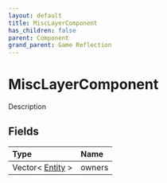 ```yaml
---
layout: default
title: MiscLayerComponent
has_children: false
parent: Component
grand_parent: Game Reflection
---
```

# MiscLayerComponent
Description 

## Fields

| Type | Name |
|:-------------|:--------------|
| Vector< [Entity](/docs/game-reflection/classes/entity) > | owners |

